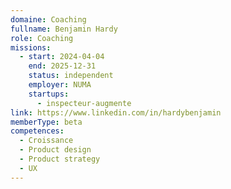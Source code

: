 ```yaml
---
domaine: Coaching
fullname: Benjamin Hardy
role: Coaching
missions:
  - start: 2024-04-04
    end: 2025-12-31
    status: independent
    employer: NUMA
    startups:
      - inspecteur-augmente
link: https://www.linkedin.com/in/hardybenjamin
memberType: beta
competences:
  - Croissance
  - Product design
  - Product strategy
  - UX
---
```

